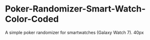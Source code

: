 # Poker-Randomizer-Smart-Watch-Color-Coded
  A simple poker randomizer for smartwatches (Galaxy Watch 7). 40px
